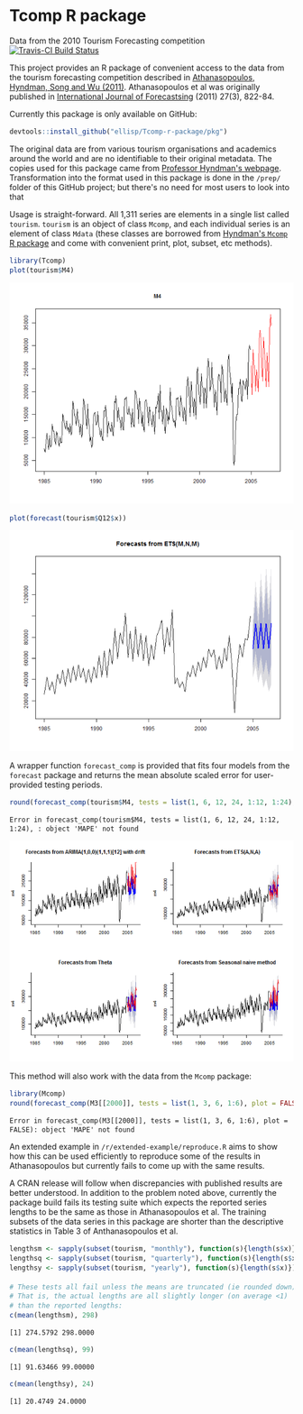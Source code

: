 # Tcomp R package
Data from the 2010 Tourism Forecasting competition
[![Travis-CI Build Status](https://travis-ci.org/ellisp/Tcomp-r-package.svg?branch=master)](https://travis-ci.org/ellisp/Tcomp-r-package)

This project provides an R package of convenient access to the data from the tourism forecasting competition described in [Athanasopoulos, Hyndman, Song and Wu (2011)](http://robjhyndman.com/papers/the-tourism-forecasting-competition/). Athanasopoulos et al was originally published in [International Journal of Forecastsing](http://www.forecasters.org/ijf) (2011) 27(3), 822-84.

Currently this package is only available on GitHub:





```r
devtools::install_github("ellisp/Tcomp-r-package/pkg")
```

The original data are from various tourism organisations and academics around the world and are no identifiable to their original metadata.  The copies used for this package came from [Professor Hyndman's webpage](http://robjhyndman.com/papers/the-tourism-forecasting-competition/).  Transformation into the format used in this package is done in the `/prep/` folder of this GitHub project; but there's no need for most users to look into that

Usage is straight-forward.  All 1,311 series are elements in a single list called `tourism`.  `tourism` is an object of class `Mcomp`, and each individual series is an element of class `Mdata` (these classes are borrowed from [Hyndman's `Mcomp` R package](https://cran.r-project.org/package=Mcomp) and come with convenient print, plot, subset, etc methods).


```r
library(Tcomp)
plot(tourism$M4)
```

![plot of chunk unnamed-chunk-3](figure/unnamed-chunk-3-1.png)

```r
plot(forecast(tourism$Q12$x))
```

![plot of chunk unnamed-chunk-3](figure/unnamed-chunk-3-2.png)

A wrapper function `forecast_comp` is provided that fits four models from the `forecast` package and returns the mean absolute scaled error for user-provided testing periods.

```r
round(forecast_comp(tourism$M4, tests = list(1, 6, 12, 24, 1:12, 1:24), plot = TRUE), 2)
```

```
Error in forecast_comp(tourism$M4, tests = list(1, 6, 12, 24, 1:12, 1:24), : object 'MAPE' not found
```

![plot of chunk unnamed-chunk-4](figure/unnamed-chunk-4-1.png)

This method will also work with the data from the `Mcomp` package:


```r
library(Mcomp)
round(forecast_comp(M3[[2000]], tests = list(1, 3, 6, 1:6), plot = FALSE), 2)
```

```
Error in forecast_comp(M3[[2000]], tests = list(1, 3, 6, 1:6), plot = FALSE): object 'MAPE' not found
```

An extended example in `/r/extended-example/reproduce.R` aims to show how this can be used efficiently to reproduce some of the results in Athanasopoulos but currently fails to come up with the same results.

A CRAN release will follow when discrepancies with published results are better understood.  In addition to the problem noted above, currently the package build fails its testing suite which expects the reported series lengths to be the same as those in Athanasopoulos et al.  The training subsets of the data series in this package are shorter than the descriptive statistics in Table 3 of Anthanasopoulos et al.


```r
lengthsm <- sapply(subset(tourism, "monthly"), function(s){length(s$x)})
lengthsq <- sapply(subset(tourism, "quarterly"), function(s){length(s$x)})
lengthsy <- sapply(subset(tourism, "yearly"), function(s){length(s$x)})

# These tests all fail unless the means are truncated (ie rounded down).
# That is, the actual lengths are all slightly longer (on average <1)
# than the reported lengths:
c(mean(lengthsm), 298)
```

```
[1] 274.5792 298.0000
```

```r
c(mean(lengthsq), 99)
```

```
[1] 91.63466 99.00000
```

```r
c(mean(lengthsy), 24)
```

```
[1] 20.4749 24.0000
```

